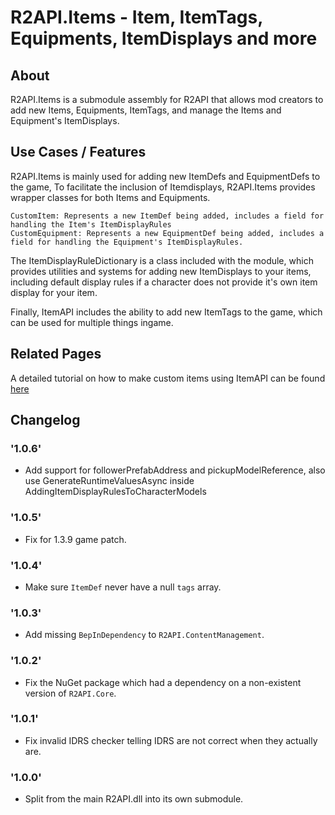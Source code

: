# R2API.Items - Item, ItemTags, Equipments, ItemDisplays and more 
## About

R2API.Items is a submodule assembly for R2API that allows mod creators to add new Items, Equipments, ItemTags, and manage the Items and Equipment's ItemDisplays.

## Use Cases / Features

R2API.Items is mainly used for adding new ItemDefs and EquipmentDefs to the game, To facilitate the inclusion of Itemdisplays, R2API.Items provides wrapper classes for both Items and Equipments.

    CustomItem: Represents a new ItemDef being added, includes a field for handling the Item's ItemDisplayRules
    CustomEquipment: Represents a new EquipmentDef being added, includes a field for handling the Equipment's ItemDisplayRules.

The ItemDisplayRuleDictionary is a class included with the module, which provides utilities and systems for adding new ItemDisplays to your items, including default display rules if a character does not provide it's own item display for your item.

Finally, ItemAPI includes the ability to add new ItemTags to the game, which can be used for multiple things ingame.

## Related Pages

A detailed tutorial on how to make custom items using ItemAPI can be found [here](https://risk-of-thunder.github.io/R2Wiki/Mod-Creation/Assets/Items/)

## Changelog

### '1.0.6'
* Add support for followerPrefabAddress and pickupModelReference, also use GenerateRuntimeValuesAsync inside AddingItemDisplayRulesToCharacterModels

### '1.0.5'
* Fix for 1.3.9 game patch.

### '1.0.4'
* Make sure `ItemDef` never have a null `tags` array.

### '1.0.3'
* Add missing `BepInDependency` to `R2API.ContentManagement`.

### '1.0.2'
* Fix the NuGet package which had a dependency on a non-existent version of `R2API.Core`.

### '1.0.1'
* Fix invalid IDRS checker telling IDRS are not correct when they actually are.

### '1.0.0'
* Split from the main R2API.dll into its own submodule.
